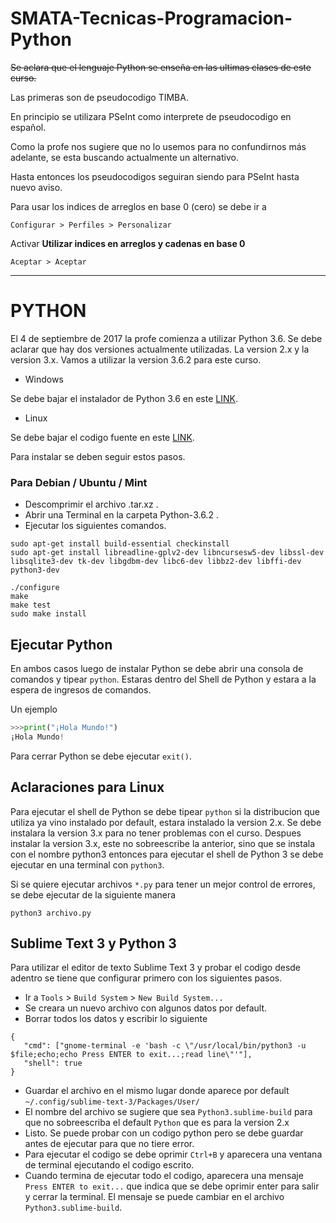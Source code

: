 # SMATA-Tecnicas-Programacion-Python
~~Se aclara que el lenguaje Python se enseña en las ultimas clases de este curso.~~

Las primeras son de pseudocodigo TIMBA.

En principio se utilizara PSeInt como interprete de pseudocodigo en español.

Como la profe nos sugiere que no lo usemos para no confundirnos más adelante, se esta buscando actualmente un alternativo.

Hasta entonces los pseudocodigos seguiran siendo para PSeInt hasta nuevo aviso.

Para usar los indices de arreglos en base 0 (cero) se debe ir a 

`Configurar > Perfiles > Personalizar`

Activar **Utilizar indices en arreglos y cadenas en base 0**

`Aceptar > Aceptar`

---

# PYTHON

El 4 de septiembre de 2017 la profe comienza a utilizar Python 3.6.
Se debe aclarar que hay dos versiones actualmente utilizadas.
La version 2.x y la version 3.x.  Vamos a utilizar la version 3.6.2 para este curso.

* Windows

Se debe bajar el instalador de Python 3.6 en este [LINK](https://www.python.org/downloads/windows/).

* Linux

Se debe bajar el codigo fuente en este [LINK](https://www.python.org/downloads/).

Para instalar se deben seguir estos pasos.

### Para Debian / Ubuntu / Mint

* Descomprimir el archivo .tar.xz .
* Abrir una Terminal en la carpeta Python-3.6.2 .
* Ejecutar los siguientes comandos.

```
sudo apt-get install build-essential checkinstall
sudo apt-get install libreadline-gplv2-dev libncursesw5-dev libssl-dev libsqlite3-dev tk-dev libgdbm-dev libc6-dev libbz2-dev libffi-dev python3-dev
```
```
./configure
make
make test
sudo make install
```

Ejecutar Python
---
En ambos casos luego de instalar Python se debe abrir una consola de comandos y tipear `python`.
Estaras dentro del Shell de Python y estara a la espera de ingresos de comandos.

Un ejemplo
```python
>>>print("¡Hola Mundo!")
¡Hola Mundo!
```
Para cerrar Python se debe ejecutar `exit()`.

Aclaraciones para Linux
---
Para ejecutar el shell de Python se debe tipear `python` si la distribucion que utiliza ya vino instalado por default, estara instalado la version 2.x. Se debe instalara la version 3.x para no tener problemas con el curso. Despues instalar la version 3.x, este no sobreescribe la anterior, sino que se instala con el nombre python3 entonces para ejecutar el shell de Python 3 se debe ejecutar en una terminal con `python3`.

Si se quiere ejecutar archivos `*.py` para tener un mejor control de errores, se debe ejecutar de la siguiente manera
```
python3 archivo.py
```

Sublime Text 3 y Python 3
---
Para utilizar el editor de texto Sublime Text 3 y probar el codigo desde adentro se tiene que configurar primero con los siguientes pasos.
* Ir a `Tools` > `Build System` > `New Build System...`
* Se creara un nuevo archivo con algunos datos por default.
* Borrar todos los datos y escribir lo siguiente
```
{
   "cmd": ["gnome-terminal -e 'bash -c \"/usr/local/bin/python3 -u $file;echo;echo Press ENTER to exit...;read line\"'"],
   "shell": true
}
```
* Guardar el archivo en el mismo lugar donde aparece por default `~/.config/sublime-text-3/Packages/User/`
* El nombre del archivo se sugiere que sea `Python3.sublime-build` para que no sobreescriba el default `Python` que es para la version 2.x
* Listo. Se puede probar con un codigo python pero se debe guardar antes de ejecutar para que no tiere error.
* Para ejecutar el codigo se debe oprimir `Ctrl+B` y aparecera una ventana de terminal ejecutando el codigo escrito.
* Cuando termina de ejecutar todo el codigo, aparecera una mensaje `Press ENTER to exit...` que indica que se debe oprimir enter para salir y cerrar la terminal. El mensaje se puede cambiar en el archivo `Python3.sublime-build`.
